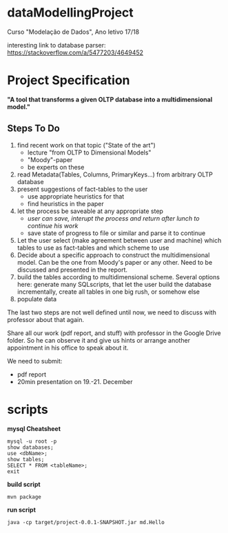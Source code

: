 # dataModellingProject
Curso "Modelação de Dados", Ano letivo 17/18

interesting link to database parser: https://stackoverflow.com/a/5477203/4649452

# Project Specification

**"A tool that transforms a given OLTP database into a multidimensional model."**

## Steps To Do

1. find recent work on that topic ("State of the art")
    - lecture "from OLTP to Dimensional Models"
    - "Moody"-paper
    - be experts on these
2. read Metadata(Tables, Columns, PrimaryKeys...) from arbitrary OLTP database
3. present suggestions of fact-tables to the user
    - use appropriate heuristics for that
    - find heuristics in the paper
4. let the process be saveable at any appropriate step
    - *user can save, interupt the process and return after lunch to continue his work*
    - save state of progress to file or similar and parse it to continue
5. Let the user select (make agreement between user and machine) which tables to use as fact-tables and which scheme to use
6. Decide about a specific approach to construct the multidimensional model. Can be the one from Moody's paper or any other. Need to be discussed and presented in the report.
7. build the tables according to multidimensional scheme. Several options here: generate many SQLscripts, that let the user build the database incrementally, create all tables in one big rush, or somehow else
8. populate data

The last two steps are not well defined until now, we need to discuss with professor about that again.

Share all our work (pdf report, and stuff) with professor in the Google Drive folder. So he can observe it and give us hints or arrange another appointment in his office to speak about it.

We need to submit:
 - pdf report
 - 20min presentation on 19.-21. December

# scripts

**mysql Cheatsheet**
```
mysql -u root -p
show databases;
use <dbName>;
show tables;
SELECT * FROM <tableName>;
exit
```

**build script**
```
mvn package
```

**run script**
```
java -cp target/project-0.0.1-SNAPSHOT.jar md.Hello
```
